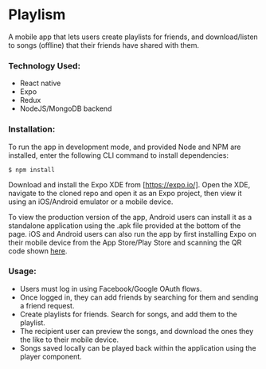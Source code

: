 # Playlism

A mobile app that lets users create playlists for friends, and download/listen to songs (offline) that their friends have shared with them.

### Technology Used:

* React native
* Expo
* Redux
* NodeJS/MongoDB backend

### Installation:

To run the app in development mode, and provided Node and NPM are installed, enter the following CLI command to install dependencies:
```
$ npm install
```
Download and install the Expo XDE from [https://expo.io/]. Open the XDE, navigate to the cloned repo and open it as an Expo project, then view it using an iOS/Android emulator or a mobile device.

To view the production version of the app, Android users can install it as a standalone application using the .apk file provided at the bottom of the page. iOS and Android users can also run the app by first installing Expo on their mobile device from the App Store/Play Store and scanning the QR code shown [here](https://expo.io/@tom-p-uk/Playlism).

### Usage:

* Users must log in using Facebook/Google OAuth flows.
* Once logged in, they can add friends by searching for them and sending a friend request.
* Create playlists for friends. Search for songs, and add them to the playlist.
* The recipient user can preview the songs, and download the ones they the like to their mobile device.
* Songs saved locally can be played back within the application using the player component.
